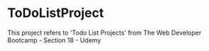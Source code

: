 # ToDoListProject
This project refers to 'Todo List Projects' from The Web Developer Bootcamp - Section 18 - Udemy
